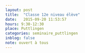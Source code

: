 ```yaml
---
layout: post
title:  "Classe 12e niveau élève"
date:   2015-09-20 11:53:57
hours: 9:30-12:30
place: Puttlingen
categories: seminaire_puttlingen
inblog: false
note: ouvert à tous
---
```



